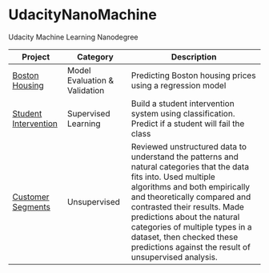 # UdacityNanoMachine
Udacity Machine Learning Nanodegree

| Project | Category | Description |
| -- | -- | -- |
| [Boston Housing](/boston_housing) |  Model Evaluation & Validation | Predicting Boston housing prices using a regression model |
| [Student Intervention](/student_intervention)| Supervised Learning | Build a student intervention system using classification. Predict if a student will fail the class|
| [Customer Segments](/customer_segments) | Unsupervised| Reviewed unstructured data to understand the patterns and natural categories that the data fits into. Used multiple algorithms and both empirically and theoretically compared and contrasted their results. Made predictions about the natural categories of multiple types in a dataset, then checked these predictions against the result of unsupervised analysis. |
